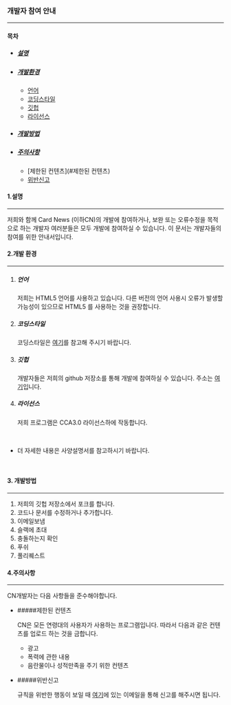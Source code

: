 ### 개발자 참여 안내

---------------------------------------------------------------------



#### 목차

* ##### [설명](#설명)

* ##### [개발환경](#개발환경)

   * [언어](#언어)
   * [코딩스타일](#코딩스타일)
  * [깃헙](#깃헙)
  * [라이선스](#라이선스)

* ##### [개발방법](#개발방법)

* ##### [주의사항](#주의사항)

   * [제한된 컨텐츠](#제한된 컨텐츠)
   * [위반신고](#위반신고)



#### 1.설명

------------------------------------------

저희와 함께 Card News (이하CN)의 개발에 참여하거나, 보완 또는 오류수정을 목적으로 하는 개발자 여러분들은 모두 개발에 참여하실 수 있습니다. 이 문서는 개발자들의 참여를 위한 안내서입니다.



#### 2.개발 환경

----------------------------------------

1. ##### 언어

   저희는 HTML5 언어를 사용하고 있습니다. 다른 버전의 언어 사용시 오류가 발생할 가능성이 있으므로 HTML5 를 사용하는 것을 권장합니다. 

2. ##### 코딩스타일

   코딩스타일은 [여기](https://google.github.io/styleguide/htmlcssguide.html)를 참고해 주시기 바랍니다.

3. ##### 깃헙

   개발자들은 저희의 github 저장소를 통해 개발에 참여하실 수 있습니다. 주소는 [여기](https://sohn1029.github.io/ten-points/)입니다.

4. ##### 라이선스

   저희 프로그램은 CCA3.0 라이선스하에 작동합니다.

   ​

* 더 자세한 내용은 사양설명서를 참고하시기 바랍니다. 

  ​

#### 3. 개발방법

-----------------------------------------------------

1. 저희의 깃헙 저장소에서 포크를 합니다.
2. 코드나 문서를 수정하거나 추가합니다.
3. 이메일보냄
4. 슬랙에 초대
5. 충돌하는지 확인
6. 푸쉬
7. 풀리퀘스트​



#### 4.주의사항

----------------------------------------------------------

CN개발자는 다음 사항들을 준수해야합니다.

* #####제한된 컨텐츠

  CN은 모든 연령대의 사용자가 사용하는 프로그램입니다. 따라서 다음과 같은 컨텐츠를 업로드 하는 것을 금합니다. 

  * 광고
  * 폭력에 관한 내용
  * 음란물이나 성적만족을 주기 위한 컨텐츠

* #####위반신고

  규칙을 위반한 행동이 보일 때 [여기](https://onnoo.github.io/Yell5w/main/contact.html)에 있는 이메일을 통해 신고를 해주시면 됩니다. 
